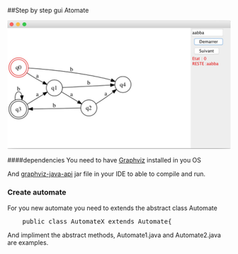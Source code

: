 ##Step by step gui Atomate

![image](https://raw.githubusercontent.com/kh3dr0n/Step-by-step-automate/master/demo.jpg)

####dependencies
You need to have [Graphviz](http://www.graphviz.org) installed in you OS

And [graphviz-java-api](https://github.com/jabbalaci/graphviz-java-api) jar file in your IDE to able to compile and run.

### Create automate

For you new automate you need to extends the abstract class Automate
<pre>
	public class AutomateX extends Automate{
</pre>

And impliment the abstract methods, Automate1.java and Automate2.java are examples.